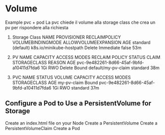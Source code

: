 # Volume
Example pvc + pod
La pvc chiede il volume alla storage class che crea un pv per rispondere alla richiesta
1. Storage Class
NAME                 PROVISIONER                RECLAIMPOLICY   VOLUMEBINDINGMODE   ALLOWVOLUMEEXPANSION   AGE
standard (default)   k8s.io/minikube-hostpath   Delete          Immediate           false                  53m

2. PV
NAME                                       CAPACITY   ACCESS MODES   RECLAIM POLICY   STATUS   CLAIM                 STORAGECLASS   REASON   AGE
pvc-9e482261-8d66-45af-9bfd-a10411d7fda6   1Gi        RWO            Delete           Bound    default/my-pv-claim   standard                38m

3. PVC
NAME          STATUS   VOLUME                                     CAPACITY   ACCESS MODES   STORAGECLASS   AGE
my-pv-claim   Bound    pvc-9e482261-8d66-45af-9bfd-a10411d7fda6   1Gi        RWO            standard       37m



## Configure a Pod to Use a PersistentVolume for Storage
Create an index.html file on your Node
Create a PersistentVolume
Create a PersistentVolumeClaim 
Create a Pod 